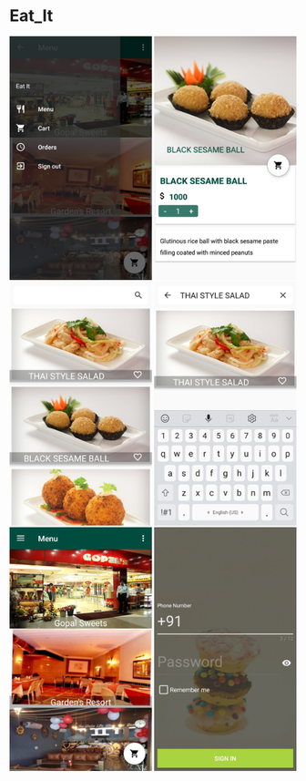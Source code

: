 # Eat_It
<img src= "img/Drawer.jpg" width= "250px">
<img src= "img/Food_detail.jpg" width= "250px">
<img src= "img/Food_list.jpg" width= "250px">
<img src= "img/Food_search.jpg" width= "250px">
<img src= "img/Hotel_List.jpg" width= "250px">
<img src= "img/SignIn.jpg" width= "250px">

